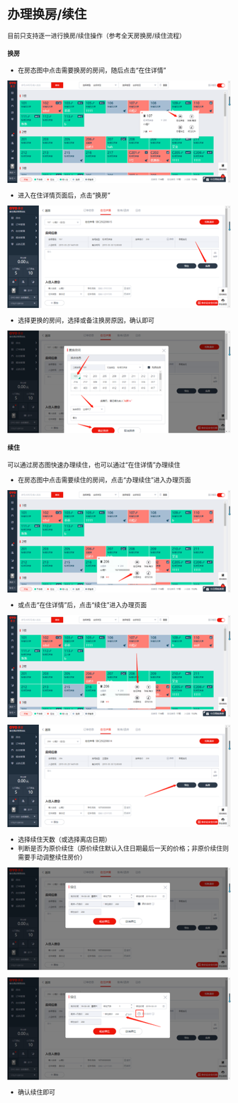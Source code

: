 # 办理换房/续住

目前只支持逐一进行换房/续住操作（参考全天房换房/续住流程）

#### 换房

* 在房态图中点击需要换房的房间，随后点击“在住详情”

![](../../../.gitbook/assets/image%20%28434%29.png)

* 进入在住详情页面后，点击“换房”

![](../../../.gitbook/assets/image%20%28148%29.png)

* 选择更换的房间，选择或备注换房原因，确认即可

![](../../../.gitbook/assets/image%20%28632%29.png)

#### 续住

可以通过房态图快速办理续住，也可以通过“在住详情”办理续住

* 在房态图中点击需要续住的房间，点击“办理续住”进入办理页面

![](../../../.gitbook/assets/image%20%28493%29.png)

* 或点击“在住详情”后，点击“续住”进入办理页面

![](../../../.gitbook/assets/image%20%28106%29.png)

![](../../../.gitbook/assets/image%20%28235%29.png)

* 选择续住天数（或选择离店日期）
* 判断是否为原价续住（原价续住默认入住日期最后一天的价格；非原价续住则需要手动调整续住房价）

![](../../../.gitbook/assets/image%20%2884%29.png)

![](../../../.gitbook/assets/image%20%28938%29.png)

* 确认续住即可

